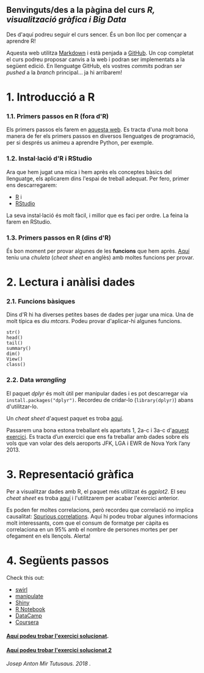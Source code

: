 ## Benvinguts/des a la pàgina del curs _R, visualització gràfica i Big Data_

Des d'aquí podreu seguir el curs sencer. És un bon lloc per començar a aprendre R!

Aquesta web utilitza [Markdown](https://daringfireball.net/projects/markdown/) i està penjada a [GitHub](https://github.com/jantonz/IntroductionR). Un cop completat el curs podreu proposar canvis a la web i podran ser implementats a la següent edició. En llenguatge GitHub, els vostres _commits_ podran ser _pushed_ a la _branch_ principal... ja hi arribarem!

# 1. Introducció a R
### 1.1. Primers passos en R (fora d'R)

Els primers passos els farem en [aquesta web](http://tryr.codeschool.com/). Es tracta d'una molt bona manera de fer els primers passos en diversos llenguatges de programació, per si després us animeu a aprendre Python, per exemple.

### 1.2. Instal·lació d'R i RStudio

Ara que hem jugat una mica i hem après els conceptes bàsics del llenguatge, els aplicarem dins l'espai de treball adequat. Per fero, primer ens descarregarem:
- [R](https://www.r-project.org/) i
- [RStudio](https://www.rstudio.com/)

La seva instal·lació és molt fàcil, i millor que es faci per ordre. La feina la farem en RStudio.

### 1.3. Primers passos en R (dins d'R)

És bon moment per provar algunes de les **funcions** que hem après. [Aquí](https://www.rstudio.com/wp-content/uploads/2016/05/base-r.pdf) teniu una _chuleta_ (_cheat sheet_ en anglès) amb moltes funcions per provar.

# 2. Lectura i anàlisi dades

### 2.1. Funcions bàsiques

Dins d'R hi ha diverses petites bases de dades per jugar una mica. Una de molt típica es diu _mtcars_. Podeu provar d'aplicar-hi algunes funcions.

```
str()
head()
tail()
summary()
dim()
View()
class()
```

### 2.2. Data _wrangling_

El paquet _dplyr_ és molt útil per manipular dades i es pot descarregar via `install.packages("dplyr")`. Recordeu de cridar-lo (`library(dplyr)`) abans d'utilitzar-lo.

Un _cheat sheet_ d'aquest paquet es troba [aquí](https://www.rstudio.com/wp-content/uploads/2015/02/data-wrangling-cheatsheet.pdf).

Passarem una bona estona treballant els apartats 1, 2a-c i 3a-c d'[aquest exercici](http://bit.ly/2Cjm0y8). Es tracta d’un exercici que ens fa treballar amb dades sobre els vols que van volar des dels aeroports JFK, LGA i EWR de Nova York l’any 2013.

# 3. Representació gràfica

Per a visualitzar dades amb R, el paquet més utilitzat és _ggplot2_. El seu _cheat sheet_ es troba [aquí](https://www.rstudio.com/wp-content/uploads/2015/03/ggplot2-cheatsheet.pdf) i l'utilitzarem per acabar l'exercici anterior.

Es poden fer moltes correlacions, però recordeu que correlació no implica causalitat: [Spurious correlations](http://www.tylervigen.com/spurious-correlations). Aquí hi podeu trobar algunes informacions molt interessants, com que el consum de formatge per càpita es correlaciona en un 95% amb el nombre de persones mortes per per ofegament en els llençols. Alerta!

# 4. Següents passos

Check this out:
- [swirl](http://swirlstats.com/scn/)
- [manipulate](https://support.rstudio.com/hc/en-us/articles/200551906-Interactive-Plotting-with-Manipulate)
- [Shiny](https://shiny.rstudio.com/)
- [R Notebook](http://rmarkdown.rstudio.com/r_notebooks.html)
- [DataCamp](https://www.datacamp.com/)
- [Coursera](https://www.coursera.org/specializations/jhu-data-science)

#### [Aquí podeu trobar l'exercici solucionat](https://nbviewer.jupyter.org/github/jantonz/IntroductionR/blob/master/exercici_dplyr_i_ggplot2.ipynb).

#### [Aquí podeu trobar l'exercici solucionat 2](exercici_dplyr_i_ggplot2.md)



_Josep Anton Mir Tutusaus. 2018 ._
